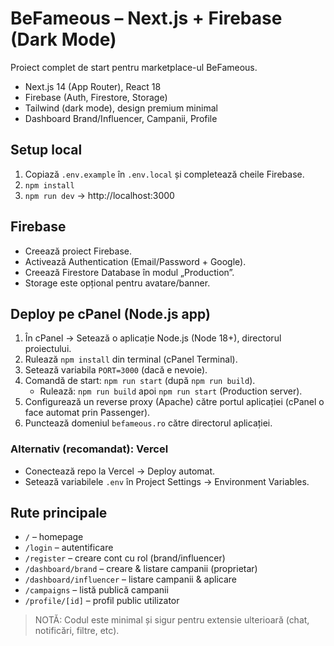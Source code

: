# BeFameous – Next.js + Firebase (Dark Mode)

Proiect complet de start pentru marketplace-ul BeFameous.
- Next.js 14 (App Router), React 18
- Firebase (Auth, Firestore, Storage)
- Tailwind (dark mode), design premium minimal
- Dashboard Brand/Influencer, Campanii, Profile

## Setup local
1. Copiază `.env.example` în `.env.local` și completează cheile Firebase.
2. `npm install`
3. `npm run dev` → http://localhost:3000

## Firebase
- Creează proiect Firebase.
- Activează Authentication (Email/Password + Google).
- Creează Firestore Database în modul „Production”.
- Storage este opțional pentru avatare/banner.

## Deploy pe cPanel (Node.js app)
1. În cPanel → Setează o aplicație Node.js (Node 18+), directorul proiectului.
2. Rulează `npm install` din terminal (cPanel Terminal).
3. Setează variabila `PORT=3000` (dacă e nevoie).
4. Comandă de start: `npm run start` (după `npm run build`).  
   - Rulează: `npm run build` apoi `npm run start` (Production server).
5. Configurează un reverse proxy (Apache) către portul aplicației (cPanel o face automat prin Passenger).
6. Punctează domeniul `befameous.ro` către directorul aplicației.

### Alternativ (recomandat): Vercel
- Conectează repo la Vercel → Deploy automat.
- Setează variabilele `.env` în Project Settings → Environment Variables.

## Rute principale
- `/` – homepage
- `/login` – autentificare
- `/register` – creare cont cu rol (brand/influencer)
- `/dashboard/brand` – creare & listare campanii (proprietar)
- `/dashboard/influencer` – listare campanii & aplicare
- `/campaigns` – listă publică campanii
- `/profile/[id]` – profil public utilizator

> NOTĂ: Codul este minimal și sigur pentru extensie ulterioară (chat, notificări, filtre, etc).
